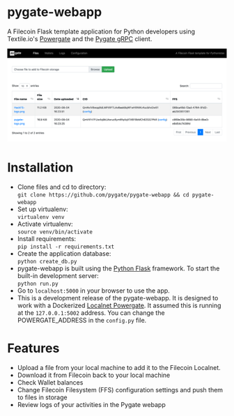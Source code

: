 # pygate-webapp
A Filecoin Flask template application for Python developers using Textile.io's [Powergate](https://docs.textile.io/powergate/) and the [Pygate gRPC](https://github.com/pygate/pygate-gRPC) client.

![screencap](pygate-webapp-screenshot1.png)

# Installation
* Clone files and cd to directory:  
  `git clone https://github.com/pygate/pygate-webapp && cd pygate-webapp`  
* Set up virtualenv:  
  `virtualenv venv`  
* Activate virtualenv:  
  `source venv/bin/activate`  
* Install requirements:  
  `pip install -r requirements.txt`
* Create the application database:  
  `python create_db.py`
 * pygate-webapp is built using the [Python Flask](https://www.fullstackpython.com/flask.html) framework. To start the built-in development server:  
 `python run.py`
* Go to `localhost:5000` in your browser to use the app.
* This is a development release of the pygate-webapp. It is designed to work with a Dockerized [Localnet Powergate](https://docs.textile.io/powergate/localnet/). It assumed this is running at the `127.0.0.1:5002` address. You can change the POWERGATE_ADDRESS in the `config.py` file.

# Features
* Upload a file from your local machine to add it to the Filecoin Localnet.
* Download it from Filecoin back to your local machine
* Check Wallet balances
* Change Filecoin Filesystem (FFS) configuration settings and push them to files in storage
* Review logs of your activities in the Pygate webapp
